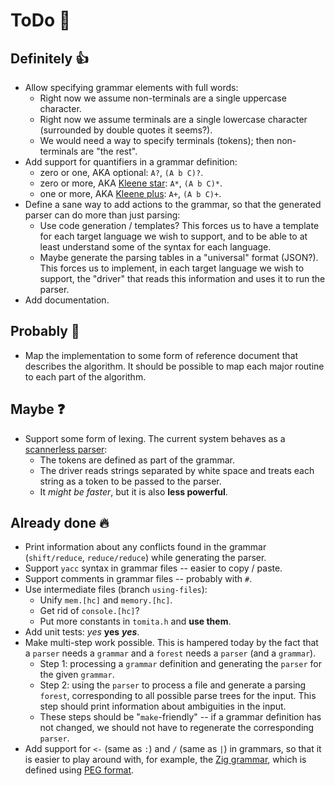 # ToDo 🔨

## Definitely 👍

* Allow specifying grammar elements with full words:
  * Right now we assume non-terminals are a single uppercase character.
  * Right now we assume terminals are a single lowercase character
    (surrounded by double quotes it seems?).
  * We would need a way to specify terminals (tokens);
    then non-terminals are "the rest".
* Add support for quantifiers in a grammar definition:
  * zero or one, AKA optional: `A?`, `(A b C)?`.
  * zero or more, AKA [Kleene star](https://en.wikipedia.org/wiki/Kleene_star):
    `A*`, `(A b C)*`.
  * one or more, AKA [Kleene plus](https://en.wikipedia.org/wiki/Kleene_star#Kleene_plus):
    `A+`, `(A b C)+`.
* Define a sane way to add actions to the grammar,
  so that the generated parser can do more than just parsing:
  * Use code generation / templates?  This forces us to have a template for
    each target language we wish to support, and to be able to at least
    understand some of the syntax for each language.
  * Maybe generate the parsing tables in a "universal" format (JSON?).  This
    forces us to implement, in each target language we wish to support, the
    "driver" that reads this information and uses it to run the parser.
* Add documentation.

## Probably 🤔

* Map the implementation to some form of reference document that describes the
  algorithm.  It should be possible to map each major routine to each part of
  the algorithm.

## Maybe ❓

* Support some form of lexing.  The current system behaves as a [scannerless
  parser](https://en.wikipedia.org/wiki/Scannerless_parsing):
  * The tokens are defined as part of the grammar.
  * The driver reads strings separated by white space and treats each string as
    a token to be passed to the parser.
  * It *might be faster*, but it is also **less powerful**.

## Already done 🔥
* Print information about any conflicts found in the grammar (`shift/reduce`,
  `reduce/reduce`) while generating the parser.
* Support `yacc` syntax in grammar files -- easier to copy / paste.
* Support comments in grammar files -- probably with `#`.
* Use intermediate files (branch `using-files`):
  * Unify `mem.[hc]` and `memory.[hc]`.
  * Get rid of `console.[hc]`?
  * Put more constants in `tomita.h` and **use them**.
* Add unit tests: *yes* **yes** ***yes***.
* Make multi-step work possible.  This is hampered today by the fact that a
  `parser` needs a `grammar` and a `forest` needs a `parser` (and a `grammar`).
  * Step 1: processing a `grammar` definition and generating the `parser` for
    the given `grammar`.
  * Step 2: using the `parser` to process a file and generate a parsing
    `forest`, corresponding to all possible parse trees for the input.  This
    step should print information about ambiguities in the input.
  * These steps should be "`make`-friendly" -- if a grammar definition has not
    changed, we should not have to regenerate the corresponding `parser`.
* Add support for `<-` (same as `:`) and `/` (same as `|`) in grammars, so that
  it is easier to play around with, for example, the [Zig
  grammar](https://ziglang.org/documentation/master/#Grammar), which is defined
  using [PEG format](https://en.wikipedia.org/wiki/Parsing_expression_grammar).

